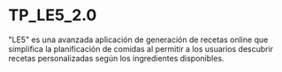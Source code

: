 # TP_LE5_2.0
"LE5" es una avanzada aplicación de generación de recetas online que simplifica la planificación de comidas al permitir a los usuarios descubrir recetas personalizadas según los ingredientes disponibles.
